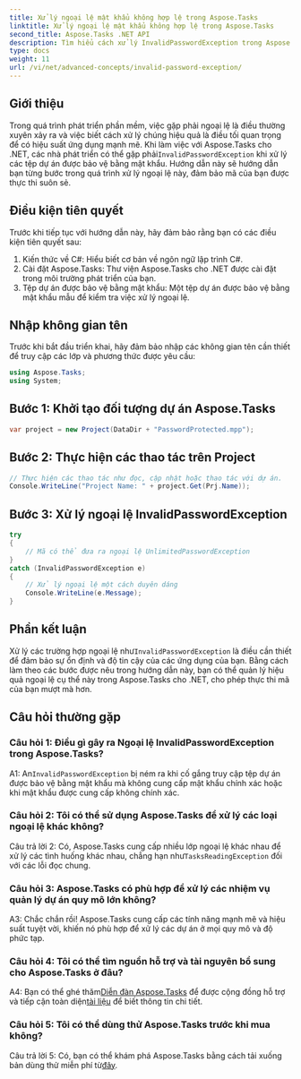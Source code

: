 ```yaml
---
title: Xử lý ngoại lệ mật khẩu không hợp lệ trong Aspose.Tasks
linktitle: Xử lý ngoại lệ mật khẩu không hợp lệ trong Aspose.Tasks
second_title: Aspose.Tasks .NET API
description: Tìm hiểu cách xử lý InvalidPasswordException trong Aspose.Tasks cho .NET một cách hiệu quả. Đảm bảo mã của bạn được thực thi suôn sẻ với hướng dẫn từng bước này.
type: docs
weight: 11
url: /vi/net/advanced-concepts/invalid-password-exception/
---
```

## Giới thiệu

 Trong quá trình phát triển phần mềm, việc gặp phải ngoại lệ là điều thường xuyên xảy ra và việc biết cách xử lý chúng hiệu quả là điều tối quan trọng để có hiệu suất ứng dụng mạnh mẽ. Khi làm việc với Aspose.Tasks cho .NET, các nhà phát triển có thể gặp phải`InvalidPasswordException` khi xử lý các tệp dự án được bảo vệ bằng mật khẩu. Hướng dẫn này sẽ hướng dẫn bạn từng bước trong quá trình xử lý ngoại lệ này, đảm bảo mã của bạn được thực thi suôn sẻ.

## Điều kiện tiên quyết

Trước khi tiếp tục với hướng dẫn này, hãy đảm bảo rằng bạn có các điều kiện tiên quyết sau:

1. Kiến thức về C#: Hiểu biết cơ bản về ngôn ngữ lập trình C#.
2. Cài đặt Aspose.Tasks: Thư viện Aspose.Tasks cho .NET được cài đặt trong môi trường phát triển của bạn.
3. Tệp dự án được bảo vệ bằng mật khẩu: Một tệp dự án được bảo vệ bằng mật khẩu mẫu để kiểm tra việc xử lý ngoại lệ.

## Nhập không gian tên

Trước khi bắt đầu triển khai, hãy đảm bảo nhập các không gian tên cần thiết để truy cập các lớp và phương thức được yêu cầu:

```csharp
using Aspose.Tasks;
using System;

```

## Bước 1: Khởi tạo đối tượng dự án Aspose.Tasks

```csharp
var project = new Project(DataDir + "PasswordProtected.mpp");
```

## Bước 2: Thực hiện các thao tác trên Project

```csharp
// Thực hiện các thao tác như đọc, cập nhật hoặc thao tác với dự án.
Console.WriteLine("Project Name: " + project.Get(Prj.Name));
```

## Bước 3: Xử lý ngoại lệ InvalidPasswordException

```csharp
try
{
    // Mã có thể đưa ra ngoại lệ UnlimitedPasswordException
}
catch (InvalidPasswordException e)
{
    // Xử lý ngoại lệ một cách duyên dáng
    Console.WriteLine(e.Message);
}
```

## Phần kết luận

 Xử lý các trường hợp ngoại lệ như`InvalidPasswordException` là điều cần thiết để đảm bảo sự ổn định và độ tin cậy của các ứng dụng của bạn. Bằng cách làm theo các bước được nêu trong hướng dẫn này, bạn có thể quản lý hiệu quả ngoại lệ cụ thể này trong Aspose.Tasks cho .NET, cho phép thực thi mã của bạn mượt mà hơn.

## Câu hỏi thường gặp

### Câu hỏi 1: Điều gì gây ra Ngoại lệ InvalidPasswordException trong Aspose.Tasks?

 A1: An`InvalidPasswordException` bị ném ra khi cố gắng truy cập tệp dự án được bảo vệ bằng mật khẩu mà không cung cấp mật khẩu chính xác hoặc khi mật khẩu được cung cấp không chính xác.

### Câu hỏi 2: Tôi có thể sử dụng Aspose.Tasks để xử lý các loại ngoại lệ khác không?

 Câu trả lời 2: Có, Aspose.Tasks cung cấp nhiều lớp ngoại lệ khác nhau để xử lý các tình huống khác nhau, chẳng hạn như`TasksReadingException` đối với các lỗi đọc chung.

### Câu hỏi 3: Aspose.Tasks có phù hợp để xử lý các nhiệm vụ quản lý dự án quy mô lớn không?

A3: Chắc chắn rồi! Aspose.Tasks cung cấp các tính năng mạnh mẽ và hiệu suất tuyệt vời, khiến nó phù hợp để xử lý các dự án ở mọi quy mô và độ phức tạp.

### Câu hỏi 4: Tôi có thể tìm nguồn hỗ trợ và tài nguyên bổ sung cho Aspose.Tasks ở đâu?

 A4: Bạn có thể ghé thăm[Diễn đàn Aspose.Tasks](https://forum.aspose.com/c/tasks/15) để được cộng đồng hỗ trợ và tiếp cận toàn diện[tài liệu](https://reference.aspose.com/tasks/net/) để biết thông tin chi tiết.

### Câu hỏi 5: Tôi có thể dùng thử Aspose.Tasks trước khi mua không?

 Câu trả lời 5: Có, bạn có thể khám phá Aspose.Tasks bằng cách tải xuống bản dùng thử miễn phí từ[đây](https://releases.aspose.com/).